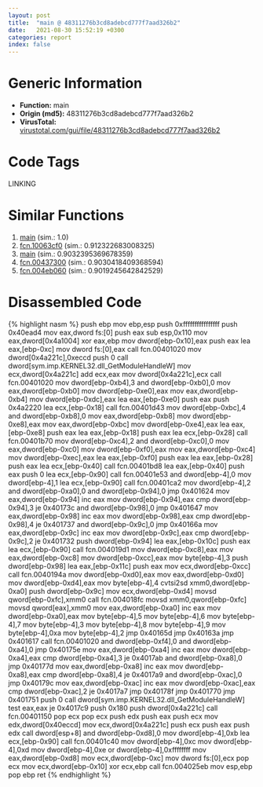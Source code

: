 ```yaml
---
layout: post
title:  "main @ 48311276b3cd8adebcd777f7aad326b2"
date:   2021-08-30 15:52:19 +0300
categories: report
index: false
---
```


# Generic Information
- **Function:** main
- **Origin (md5):** 48311276b3cd8adebcd777f7aad326b2
- **VirusTotal:** [virustotal.com/gui/file/48311276b3cd8adebcd777f7aad326b2][virustotal_ref]

# Code Tags
<span class="tag" id="LINKING">LINKING</span>


# Similar Functions

1. [main][similar_1_ref] (sim.: 1.0)
2. [fcn.10063cf0][similar_2_ref] (sim.: 0.912322683008325)
3. [main][similar_3_ref] (sim.: 0.9032395369678359)
4. [fcn.00437300][similar_4_ref] (sim.: 0.9030418409368594)
5. [fcn.004eb060][similar_5_ref] (sim.: 0.9019245642842529)


# Disassembled Code

{% highlight nasm %}
push ebp
mov ebp,esp
push 0xffffffffffffffff
push 0x40ead4
mov eax,dword fs:[0]
push eax
sub esp,0x110
mov eax,dword[0x4a1004]
xor eax,ebp
mov dword[ebp-0x10],eax
push eax
lea eax,[ebp-0xc]
mov dword fs:[0],eax
call fcn.00401020
mov dword[0x4a221c],0xeccd
push 0
call dword[sym.imp.KERNEL32.dll_GetModuleHandleW]
mov ecx,dword[0x4a221c]
add ecx,eax
mov dword[0x4a221c],ecx
call fcn.00401020
mov dword[ebp-0xb4],3
and dword[ebp-0xb0],0
mov eax,dword[ebp-0xb0]
mov dword[ebp-0xe0],eax
mov eax,dword[ebp-0xb4]
mov dword[ebp-0xdc],eax
lea eax,[ebp-0xe0]
push eax
push 0x4a2220
lea ecx,[ebp-0x18]
call fcn.00401d43
mov dword[ebp-0xbc],4
and dword[ebp-0xb8],0
mov eax,dword[ebp-0xb8]
mov dword[ebp-0xe8],eax
mov eax,dword[ebp-0xbc]
mov dword[ebp-0xe4],eax
lea eax,[ebp-0xe8]
push eax
lea eax,[ebp-0x18]
push eax
lea ecx,[ebp-0x28]
call fcn.00401b70
mov dword[ebp-0xc4],2
and dword[ebp-0xc0],0
mov eax,dword[ebp-0xc0]
mov dword[ebp-0xf0],eax
mov eax,dword[ebp-0xc4]
mov dword[ebp-0xec],eax
lea eax,[ebp-0xf0]
push eax
lea eax,[ebp-0x28]
push eax
lea ecx,[ebp-0x40]
call fcn.00401bd8
lea eax,[ebp-0x40]
push eax
push 0
lea ecx,[ebp-0x90]
call fcn.00401e53
and dword[ebp-4],0
mov dword[ebp-4],1
lea ecx,[ebp-0x90]
call fcn.00401ca2
mov dword[ebp-4],2
and dword[ebp-0xa0],0
and dword[ebp-0x94],0
jmp 0x401624
mov eax,dword[ebp-0x94]
inc eax
mov dword[ebp-0x94],eax
cmp dword[ebp-0x94],3
je 0x40173c
and dword[ebp-0x98],0
jmp 0x401647
mov eax,dword[ebp-0x98]
inc eax
mov dword[ebp-0x98],eax
cmp dword[ebp-0x98],4
je 0x401737
and dword[ebp-0x9c],0
jmp 0x40166a
mov eax,dword[ebp-0x9c]
inc eax
mov dword[ebp-0x9c],eax
cmp dword[ebp-0x9c],2
je 0x401732
push dword[ebp-0x94]
lea eax,[ebp-0x10c]
push eax
lea ecx,[ebp-0x90]
call fcn.004019d1
mov dword[ebp-0xc8],eax
mov eax,dword[ebp-0xc8]
mov dword[ebp-0xcc],eax
mov byte[ebp-4],3
push dword[ebp-0x98]
lea eax,[ebp-0x11c]
push eax
mov ecx,dword[ebp-0xcc]
call fcn.0040194a
mov dword[ebp-0xd0],eax
mov eax,dword[ebp-0xd0]
mov dword[ebp-0xd4],eax
mov byte[ebp-4],4
cvtsi2sd xmm0,dword[ebp-0xa0]
push dword[ebp-0x9c]
mov ecx,dword[ebp-0xd4]
movsd qword[ebp-0xfc],xmm0
call fcn.004018fc
movsd xmm0,qword[ebp-0xfc]
movsd qword[eax],xmm0
mov eax,dword[ebp-0xa0]
inc eax
mov dword[ebp-0xa0],eax
mov byte[ebp-4],5
mov byte[ebp-4],6
mov byte[ebp-4],7
mov byte[ebp-4],3
mov byte[ebp-4],8
mov byte[ebp-4],9
mov byte[ebp-4],0xa
mov byte[ebp-4],2
jmp 0x40165d
jmp 0x40163a
jmp 0x401617
call fcn.00401020
and dword[ebp-0xf4],0
and dword[ebp-0xa4],0
jmp 0x40175e
mov eax,dword[ebp-0xa4]
inc eax
mov dword[ebp-0xa4],eax
cmp dword[ebp-0xa4],3
je 0x4017ab
and dword[ebp-0xa8],0
jmp 0x40177d
mov eax,dword[ebp-0xa8]
inc eax
mov dword[ebp-0xa8],eax
cmp dword[ebp-0xa8],4
je 0x4017a9
and dword[ebp-0xac],0
jmp 0x40179c
mov eax,dword[ebp-0xac]
inc eax
mov dword[ebp-0xac],eax
cmp dword[ebp-0xac],2
je 0x4017a7
jmp 0x40178f
jmp 0x401770
jmp 0x401751
push 0
call dword[sym.imp.KERNEL32.dll_GetModuleHandleW]
test eax,eax
je 0x4017c9
push 0x180
push dword[0x4a221c]
call fcn.00401150
pop ecx
pop ecx
push edx
push eax
push ecx
mov edx,dword[0x40eccd]
mov ecx,dword[0x4a221c]
push ecx
push eax
push edx
call dword[esp+8]
and dword[ebp-0xd8],0
mov dword[ebp-4],0xb
lea ecx,[ebp-0x90]
call fcn.00401c40
mov dword[ebp-4],0xc
mov dword[ebp-4],0xd
mov dword[ebp-4],0xe
or dword[ebp-4],0xffffffff
mov eax,dword[ebp-0xd8]
mov ecx,dword[ebp-0xc]
mov dword fs:[0],ecx
pop ecx
mov ecx,dword[ebp-0x10]
xor ecx,ebp
call fcn.004025eb
mov esp,ebp
pop ebp
ret
{% endhighlight %}


[similar_1_ref]: /report/main@df122b321cb85208f7078f98486a1c28
[similar_2_ref]: /report/fcn.10063cf0@a0ac129ff3ea4c0dfa9529c259a9502c
[similar_3_ref]: /report/main@597d9ee507d1b2a81775aa98c4a2271a
[similar_4_ref]: /report/fcn.00437300@279a61b1e76da49531f1f16fd1102a2d
[similar_5_ref]: /report/fcn.004eb060@279a61b1e76da49531f1f16fd1102a2d
[virustotal_ref]: https://www.virustotal.com/gui/file/48311276b3cd8adebcd777f7aad326b2